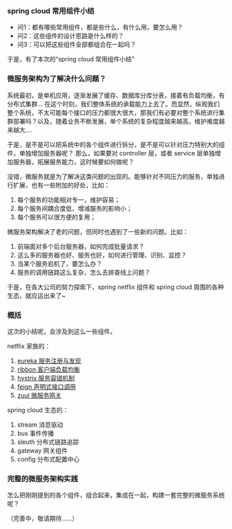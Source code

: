 ### spring cloud 常用组件小结

- 问1：都有哪些常用组件，都是些什么，有什么用，要怎么用？
- 问2：这些组件的设计思路是什么样的？
- 问3：可以把这些组件全部都组合在一起吗？

于是，有了本次的“spring cloud 常用组件小结”


### 微服务架构为了解决什么问题？

系统最初，是单机应用，逐渐发展了缓存、数据库分库分表，接着有负载均衡，有分布式集群...
在这个时刻，我们整体系统的承载能力上去了。而显然，纵观我们整个系统，不太可能每个接口的压力都很大很大，那我们有必要对整个系统进行集群部署吗？以及，随着业务不断发展，单个系统的复杂程度越来越高，维护难度越来越大....

于是，是不是可以把系统中的各个组件进行拆分，是不是可以针对压力特别大的组件，单独增加服务器呢？
那么，如果要对 controller 层，或者 service 层单独增加服务器，拓展服务能力，这时候要如何做呢？

没错，微服务就是为了解决这类问题的出现的。能够针对不同压力的服务，单独进行扩展，也有一些附加的好处，比如：

1. 每个服务的功能相对专一，维护容易；
2. 每个服务间耦合度低，增减服务的影响小；
3. 每个服务可以很方便的复用；

微服务架构解决了老的问题，但同时也遇到了一些新的问题。比如：

1. 前端面对多个后台服务器，如何完成批量请求？
2. 这么多的服务器也好、服务也好，如何进行管理、识别、监控？
3. 当某个服务宕机了，要怎么办？
4. 服务的调用链路这么复杂，怎么去排查线上问题？

于是，在各大公司的努力探索下，spring netflix 组件和 spring cloud 周围的各种生态，就应运出来了~


### 概括

这次的小结呢，会涉及到这么一些组件。

netflix 家族的：

1. [eureka 服务注册与发现](/docs/summary_eureka.md)
2. [ribbon 客户端负载均衡]()
3. [hystrix 服务容错机制]()
4. [feign 声明式接口调用]()
5. [zuul 微服务网关]()

spring cloud 生态的：

1. stream 消息驱动
2. bus 事件传播
3. sleuth 分布式链路追踪
4. gateway 网关组件
5. config 分布式配置中心

### 完整的微服务架构实践

怎么把刚刚提到的各个组件，组合起来，集成在一起，构建一套完整的微服务系统呢？

（完善中，敬请期待……）